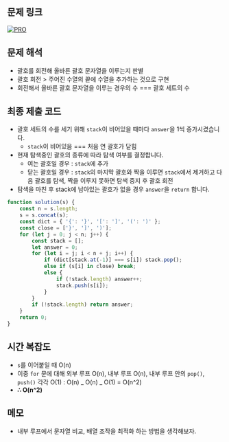 ## 문제 링크

[![PRO]][Link]

## 문제 해석

-   괄호를 회전해 올바른 괄호 문자열을 이루는지 판별
-   괄호 회전 > 주어진 수열의 끝에 수열을 추가하는 것으로 구현
-   회전해서 올바른 괄호 문자열을 이루는 경우의 수 === 괄호 세트의 수

## 최종 제출 코드

-   괄호 세트의 수를 세기 위해 `stack`이 비어있을 때마다 `answer`을 1씩 증가시켰습니다.
    -   `stack`이 비어있음 === 처음 연 괄호가 닫힘
-   현재 탐색중인 괄호의 종류에 따라 탐색 여부를 결정합니다.
    -   여는 괄호일 경우 : `stack`에 추가
    -   닫는 괄호일 경우 : `stack`의 마지막 괄호와 짝을 이루면 `stack`에서 제거하고 다음 괄호를 탐색, 짝을 이루지 못하면 탐색 중지 후 괄호 회전
-   탐색을 마친 후 stack에 남아있는 괄호가 없을 경우 `answer`을 `return` 합니다.

```js
function solution(s) {
    const n = s.length;
    s = s.concat(s);
    const dict = { '{': '}', '[': ']', '(': ')' };
    const close = ['}', ']', ')'];
    for (let j = 0; j < n; j++) {
        const stack = [];
        let answer = 0;
        for (let i = j; i < n + j; i++) {
            if (dict[stack.at(-1)] === s[i]) stack.pop();
            else if (s[i] in close) break;
            else {
                if (!stack.length) answer++;
                stack.push(s[i]);
            }
        }
        if (!stack.length) return answer;
    }
    return 0;
}
```

## 시간 복잡도

-   `s`를 이어붙일 때 O(n)
-   이중 `for` 문에 대해 외부 루프 O(n), 내부 루프 O(n), 내부 루프 안의 `pop()`, `push()` 각각 O(1) : O(n) _ O(n) _ O(1) = O(n^2)
-   **∴ O(n^2)**

## 메모

-   내부 루프에서 문자열 비교, 배열 조작을 최적화 하는 방법을 생각해보자.

<!---------------------------------------------------------------------------->

[PRO]: https://github.com/chopinoff/js-algorithm/assets/107768516/6bb592e8-21d7-4244-91bb-8708f1f8ebb0
[BOJ]: https://github.com/chopinoff/js-algorithm/assets/107768516/ab4a009d-7575-4362-8a74-ebd2476570e4
[Link]: https://school.programmers.co.kr/learn/courses/30/lessons/76502
